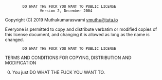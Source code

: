             DO WHAT THE FUCK YOU WANT TO PUBLIC LICENSE
                    Version 2, December 2004

 Copyright (C) 2019 Muthukumaraswami <vmuthu@tuta.io>

 Everyone is permitted to copy and distribute verbatim or modified
 copies of this license document, and changing it is allowed as long
 as the name is changed.

            DO WHAT THE FUCK YOU WANT TO PUBLIC LICENSE
   TERMS AND CONDITIONS FOR COPYING, DISTRIBUTION AND MODIFICATION

  0. You just DO WHAT THE FUCK YOU WANT TO.

